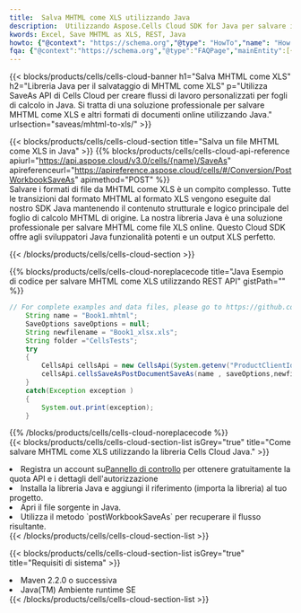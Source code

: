 ```yaml
---
title:  Salva MHTML come XLS utilizzando Java
description:  Utilizzando Aspose.Cells Cloud SDK for Java per salvare il file in formato MHTML come file in formato XLS.
kwords: Excel, Save MHTML as XLS, REST, Java
howto: {"@context": "https://schema.org","@type": "HowTo","name": "How to save MHTML as XLS using the Cells Cloud Java library.","description": "How to save MHTML as XLS using the Cells Cloud Java library.","image": {"@type": "ImageObject"},"url": "/java/saveas/mhtml-to-xls/","step": [{ "@type": "HowToStep","name": "How to save MHTML as XLS using the Cells Cloud Java library. step 1", "image": {"@type": "ImageObject",},"url": "/java/saveas/mhtml-to-xls/","text": "Register an account at <a href='https://dashboard.aspose.cloud/'>Dashboard</a> to get free API quota & authorization details",},{ "@type": "HowToStep","name": "How to save MHTML as XLS using the Cells Cloud Java library. step 1", "image": {"@type": "ImageObject",},"url": "/java/saveas/mhtml-to-xls/","text": "Install Java library and add the reference (import the library) to your project.",},{ "@type": "HowToStep","name": "How to save MHTML as XLS using the Cells Cloud Java library. step 1", "image": {"@type": "ImageObject",},"url": "/java/saveas/mhtml-to-xls/","text": "Open the source file in Java.",},{ "@type": "HowToStep","name": "How to save MHTML as XLS using the Cells Cloud Java library. step 1", "image": {"@type": "ImageObject",},"url": "/java/saveas/mhtml-to-xls/","text": "Use the `postWorkbookSaveAs` method to retrieve the resulting stream.",}, ],"supply": {"@type": "HowToSupply","name": "document"},"tool": [{"@type": "HowToTool","name": "IntelliJ IDEA, Visual Studio Code, Eclipse"},{"@type": "HowToTool","name": "Aspose Cells"}],"totalTime": "PT6M"}
fqa: {"@context":"https://schema.org","@type":"FAQPage","mainEntity":[{"@type":"Question","name":"Why save file as other formats file in C# using REST API?","acceptedAnswer":{"@type":"Answer","text":"Documents are encoded in many ways, and some files may be incompatible with the software you use. To open and read such files, just save them as appropriate file formats.<br/><ol><li>Install .NET SDK and add the reference (import the library) to your project.</li><li>Open the source file in C# using REST API.</li><li>Call the PostWorkbookSaveAsRequest() method, passing an output filename with required extension.</li><li>Get the result of save as a separate file.</li></ol>"}},{"@type":"Question","name":"What file formats can I save as with your C# library?","acceptedAnswer":{"@type":"Answer","text":"We support a variety of file formats for conversion using .NET library, including XLSX, Excel, xls , PDF, CSV, HTML, Markdown, XML, PNG, JPG, TIFF, Json, TXT and many more."}},{"@type":"Question","name":"What is the maximum allowed file size for conversion using this .NET library?","acceptedAnswer":{"@type":"Answer","text":"There are no file size limits for format conversions using .NET library."}}]}
---
```

{{< blocks/products/cells/cells-cloud-banner h1="Salva MHTML come XLS" h2="Libreria Java per il salvataggio di MHTML come XLS" p="Utilizza SaveAs API di Cells Cloud per creare flussi di lavoro personalizzati per fogli di calcolo in Java. Si tratta di una soluzione professionale per salvare MHTML come XLS e altri formati di documenti online utilizzando Java." urlsection="saveas/mhtml-to-xls/" >}}

{{< blocks/products/cells/cells-cloud-section title="Salva un file MHTML come XLS in Java" >}}
{{% blocks/products/cells/cells-cloud-api-reference apiurl="https://api.aspose.cloud/v3.0/cells/{name}/SaveAs" apireferenceurl="https://apireference.aspose.cloud/cells/#/Conversion/PostWorkbookSaveAs" apimethod="POST" %}}
<br/>
Salvare i formati di file da MHTML come XLS è un compito complesso. Tutte le transizioni dal formato MHTML al formato XLS vengono eseguite dal nostro SDK Java mantenendo il contenuto strutturale e logico principale del foglio di calcolo MHTML di origine. La nostra libreria Java è una soluzione professionale per salvare MHTML come file XLS online. Questo Cloud SDK offre agli sviluppatori Java funzionalità potenti e un output XLS perfetto.

{{< /blocks/products/cells/cells-cloud-section >}}

{{% blocks/products/cells/cells-cloud-noreplacecode title="Java Esempio di codice per salvare MHTML come XLS utilizzando REST API" gistPath="" %}}
  
```java
// For complete examples and data files, please go to https://github.com/aspose-cells-cloud/aspose-cells-cloud-java/
    String name = "Book1.mhtml";
    SaveOptions saveOptions = null;
    String newfilename = "Book1_xlsx.xls";
    String folder ="CellsTests";
    try 
    {
        CellsApi cellsApi = new CellsApi(System.getenv("ProductClientId"), System.getenv("ProductClientSecret"));
        cellsApi.cellsSaveAsPostDocumentSaveAs(name , saveOptions,newfilename,false,false,folder,null,null,null,true);                       
    }
    catch(Exception exception )
    {
        System.out.print(exception);
    }
```
  
{{% /blocks/products/cells/cells-cloud-noreplacecode %}}
<br/>
{{< blocks/products/cells/cells-cloud-section-list isGrey="true" title="Come salvare MHTML come XLS utilizzando la libreria Cells Cloud Java." >}}
<li> Registra un account su<a href="https://dashboard.aspose.cloud/">Pannello di controllo</a> per ottenere gratuitamente la quota API e i dettagli dell'autorizzazione</li>
<li>Installa la libreria Java e aggiungi il riferimento (importa la libreria) al tuo progetto.</li>
<li>Apri il file sorgente in Java.</li>
<li>Utilizza il metodo `postWorkbookSaveAs` per recuperare il flusso risultante.</li>
{{< /blocks/products/cells/cells-cloud-section-list >}}

{{< blocks/products/cells/cells-cloud-section-list isGrey="true" title="Requisiti di sistema" >}}
<li>Maven 2.2.0 o successiva</li>
<li>Java(TM) Ambiente runtime SE</li>
{{< /blocks/products/cells/cells-cloud-section-list >}}
